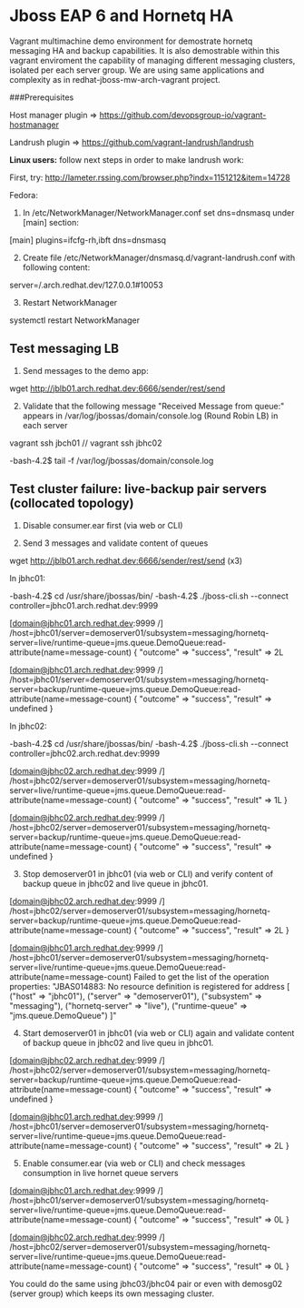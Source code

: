 # Jboss EAP 6 and Hornetq HA

Vagrant multimachine demo environment for demostrate hornetq messaging HA and backup capabilities. It is also demostrable within this vagrant enviroment the capability of managing different messaging clusters, isolated per each server group.
We are using same applications and complexity as in redhat-jboss-mw-arch-vagrant project.

###Prerequisites

Host manager plugin => https://github.com/devopsgroup-io/vagrant-hostmanager

Landrush plugin => https://github.com/vagrant-landrush/landrush

**Linux users:** follow next steps in order to make landrush work:

First, try: http://lameter.rssing.com/browser.php?indx=1151212&item=14728

Fedora:

1. In /etc/NetworkManager/NetworkManager.conf set dns=dnsmasq under [main] section:

  [main]
  plugins=ifcfg-rh,ibft
  dns=dnsmasq

2. Create file /etc/NetworkManager/dnsmasq.d/vagrant-landrush.conf with following content:

  server=/.arch.redhat.dev/127.0.0.1#10053

3. Restart NetworkManager 

  systemctl restart NetworkManager

## Test messaging LB

1. Send messages to the demo app:

 wget http://jblb01.arch.redhat.dev:6666/sender/rest/send

2. Validate that the following message "Received Message from queue:" appears in /var/log/jbossas/domain/console.log (Round Robin LB) in each server

vagrant ssh jbch01 // vagrant ssh jbhc02

-bash-4.2$ tail -f /var/log/jbossas/domain/console.log


## Test cluster failure: live-backup pair servers (collocated topology)

1. Disable consumer.ear first (via web or CLI)

2. Send 3 messages and validate content of queues

 wget http://jblb01.arch.redhat.dev:6666/sender/rest/send (x3)

In jbhc01:

-bash-4.2$ cd /usr/share/jbossas/bin/
-bash-4.2$ ./jboss-cli.sh --connect controller=jbhc01.arch.redhat.dev:9999

[domain@jbhc01.arch.redhat.dev:9999 /] /host=jbhc01/server=demoserver01/subsystem=messaging/hornetq-server=live/runtime-queue=jms.queue.DemoQueue:read-attribute(name=message-count)
{
    "outcome" => "success",
    "result" => 2L

[domain@jbhc01.arch.redhat.dev:9999 /] /host=jbhc01/server=demoserver01/subsystem=messaging/hornetq-server=backup/runtime-queue=jms.queue.DemoQueue:read-attribute(name=message-count)
{
    "outcome" => "success",
    "result" => undefined
}

In jbhc02:

-bash-4.2$ cd /usr/share/jbossas/bin/
-bash-4.2$ ./jboss-cli.sh --connect controller=jbhc02.arch.redhat.dev:9999

[domain@jbhc02.arch.redhat.dev:9999 /] /host=jbhc02/server=demoserver01/subsystem=messaging/hornetq-server=live/runtime-queue=jms.queue.DemoQueue:read-attribute(name=message-count)
{
    "outcome" => "success",
    "result" => 1L
}

[domain@jbhc02.arch.redhat.dev:9999 /] /host=jbhc02/server=demoserver01/subsystem=messaging/hornetq-server=backup/runtime-queue=jms.queue.DemoQueue:read-attribute(name=message-count)
{
    "outcome" => "success",
    "result" => undefined
}


3. Stop demoserver01 in jbhc01 (via web or CLI) and verify content of backup queue in jbhc02 and live queue in jbhc01.

[domain@jbhc02.arch.redhat.dev:9999 /] /host=jbhc02/server=demoserver01/subsystem=messaging/hornetq-server=backup/runtime-queue=jms.queue.DemoQueue:read-attribute(name=message-count)
{
    "outcome" => "success",
    "result" => 2L
}


[domain@jbhc01.arch.redhat.dev:9999 /] /host=jbhc01/server=demoserver01/subsystem=messaging/hornetq-server=live/runtime-queue=jms.queue.DemoQueue:read-attribute(name=message-count)
Failed to get the list of the operation properties: "JBAS014883: No resource definition is registered for address [
    ("host" => "jbhc01"),
    ("server" => "demoserver01"),
    ("subsystem" => "messaging"),
    ("hornetq-server" => "live"),
    ("runtime-queue" => "jms.queue.DemoQueue")
]"

4. Start demoserver01 in jbhc01 (via web or CLI) again and validate content of backup queue in jbhc02 and live queu in jbhc01.

[domain@jbhc02.arch.redhat.dev:9999 /] /host=jbhc02/server=demoserver01/subsystem=messaging/hornetq-server=backup/runtime-queue=jms.queue.DemoQueue:read-attribute(name=message-count)
{
    "outcome" => "success",
    "result" => undefined
}

[domain@jbhc01.arch.redhat.dev:9999 /] /host=jbhc01/server=demoserver01/subsystem=messaging/hornetq-server=live/runtime-queue=jms.queue.DemoQueue:read-attribute(name=message-count)
{
    "outcome" => "success",
    "result" => 2L
}

5. Enable consumer.ear  (via web or CLI) and check messages consumption in live hornet queue servers

[domain@jbhc01.arch.redhat.dev:9999 /] /host=jbhc01/server=demoserver01/subsystem=messaging/hornetq-server=live/runtime-queue=jms.queue.DemoQueue:read-attribute(name=message-count)
{
    "outcome" => "success",
    "result" => 0L
}

[domain@jbhc02.arch.redhat.dev:9999 /] /host=jbhc02/server=demoserver01/subsystem=messaging/hornetq-server=live/runtime-queue=jms.queue.DemoQueue:read-attribute(name=message-count)
{
    "outcome" => "success",
    "result" => 0L
}

You could do the same using jbhc03/jbhc04 pair or even with demosg02 (server group) which keeps its own messaging cluster.

